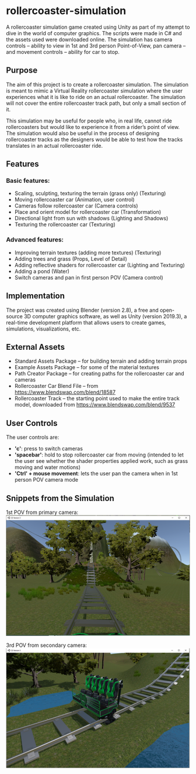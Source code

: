 # rollercoaster-simulation
A rollercoaster simulation game created using Unity as part of my attempt to dive in the world of computer graphics. The scripts were made in C# and the assets used were downloaded online. The simulation has camera controls – ability to view in 1st and 3rd person Point-of-View, pan camera – and movement controls – ability for car to stop.

## Purpose 
The aim of this project is to create a rollercoaster simulation. The simulation is meant to mimic a Virtual Reality rollercoaster simulation where the user experiences what it is like to ride on an actual rollercoaster. The simulation will not cover the entire rollercoaster track path, but only a small section of it.

This simulation may be useful for people who, in real life, cannot ride rollercoasters but would like to experience it from a rider’s point of view. The simulation would also be useful in the process of designing rollercoaster tracks as the designers would be able to test how the tracks translates in an actual rollercoaster ride.

## Features
### Basic features:
-	Scaling, sculpting, texturing the terrain (grass only)	(Texturing)
-	Moving rollercoaster car					                      (Animation, user control)
-	Cameras follow rollercoaster car				                (Camera controls)
-	Place and orient model for rollercoaster car		        (Transformation)
-	Directional light from sun with shadows			            (Lighting and Shadows)
-	Texturing the rollercoaster car				                  (Texturing)

### Advanced features:
-	Improving terrain textures (adding more textures)	      (Texturing)
-	Adding trees and grass					                        (Props, Level of Detail)
-	Adding reflective shaders for rollercoaster car 		    (Lighting and Texturing)
-	Adding a pond						                                (Water)
-	Switch cameras and pan in first person POV		          (Camera control)

## Implementation
The project was created using Blender (version 2.8), a free and open-source 3D computer graphics software, as well as Unity (version 2019.3), a real-time development platform that allows users to create games, simulations, visualizations, etc.

## External Assets
- Standard Assets Package – for building terrain and adding terrain props
- Example Assets Package – for some of the material textures
- Path Creator Package – for creating paths for the rollercoaster car and cameras
- Rollercoaster Car Blend File – from https://www.blendswap.com/blend/18587
- Rollercoaster Track – the starting point used to make the entire track model, downloaded from https://www.blendswap.com/blend/9537

## User Controls
The user controls are:

- **'c'**: press to switch cameras
- **'spacebar'**: hold to stop rollercoaster car from moving (intended to let the user see whether the shader properties applied work, such as grass moving and water motions)
- **'Ctrl' + mouse movement**: lets the user pan the camera when in 1st person POV camera mode

## Snippets from the Simulation

1st POV from primary camera:
![1st POV](Screenshots/Camera-1st-POV.png)

3rd POV from secondary camera:
![1st POV](Screenshots/Camera-3rd-POV.png)
